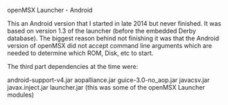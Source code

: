 openMSX Launcher - Android

This an Android version that I started in late 2014 but never finished. It was based on version 1.3 of the launcher (before the embedded Derby database).
The biggest reason behind not finishing it was that the Android version of openMSX did not accept command line arguments which are needed to determine which ROM, Disk, etc to start.

The third part dependencies at the time were:

android-support-v4.jar
aopalliance.jar
guice-3.0-no_aop.jar
javacsv.jar
javax.inject.jar
launcher.jar (this was some of the openMSX Launcher modules)